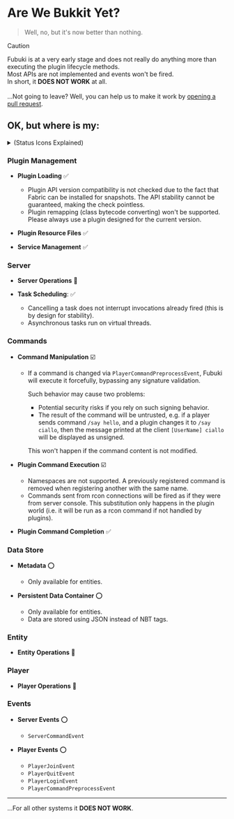 # Are We Bukkit Yet?

> Well, no, but it's now better than nothing.

> [!CAUTION]
> Fubuki is at a very early stage and does not really do anything more than executing the plugin lifecycle methods.  
> Most APIs are not implemented and events won't be fired.  
> In short, it **DOES NOT WORK** at all.  
> <br/>
> ...Not going to leave? Well, you can help us to make it work
> by [opening a pull request](https://github.com/skjsjhb/Fubuki/compare).

## OK, but where is my:

<details>
<summary>(Status Icons Explained)</summary>

- :white_check_mark: **Supported** (Works flawlessly with existing plugins)
- :ballot_box_with_check: **Mostly Supported** (Works with caveats/limitations, but plugins should mostly function)
- :o: **Partially Supported** (Some parts are missing and plugins may not function)
- :hammer: **Work In Progress** (Plugins will not work, but we're actively developing)
- :x: **Not Supported** (Not implemented and will not work)

</details>

### Plugin Management

- **Plugin Loading** :white_check_mark:
  - Plugin API version compatibility is not checked due to the fact that Fabric can be installed for snapshots. The API
    stability cannot be guaranteed, making the check pointless.
  - Plugin remapping (class bytecode converting) won't be supported. Please always use a plugin designed for the current
    version.

- **Plugin Resource Files** :white_check_mark:

- **Service Management** :white_check_mark:

### Server

- **Server Operations** :hammer:

- **Task Scheduling**: :white_check_mark:
  - Cancelling a task does not interrupt invocations already fired (this is by design for stability).
  - Asynchronous tasks run on virtual threads.

### Commands

- **Command Manipulation** :ballot_box_with_check:
  - If a command is changed via `PlayerCommandPreprocessEvent`, Fubuki will execute it forcefully, bypassing any
    signature validation.

    Such behavior may cause two problems:

    - Potential security risks if you rely on such signing behavior.
    - The result of the command will be untrusted, e.g. if a player sends command `/say hello`, and a plugin changes it
      to `/say ciallo`, then the message printed at the client `[UserName] ciallo` will be displayed as unsigned.

    This won't happen if the command content is not modified.

- **Plugin Command Execution** :ballot_box_with_check:
  - Namespaces are not supported. A previously registered command is removed when registering another with the same
    name.
  - Commands sent from rcon connections will be fired as if they were from server console. This substitution only
    happens in the plugin world (i.e. it will be run as a rcon command if not handled by plugins).

- **Plugin Command Completion** :white_check_mark:

### Data Store

- **Metadata** :o:
  - Only available for entities.

- **Persistent Data Container** :o:
  - Only available for entities.
  - Data are stored using JSON instead of NBT tags.

### Entity

- **Entity Operations** :hammer:

### Player

- **Player Operations** :hammer:

### Events

- **Server Events** :o:
  - `ServerCommandEvent`

- **Player Events** :o:
  - `PlayerJoinEvent`
  - `PlayerQuitEvent`
  - `PlayerLoginEvent`
  - `PlayerCommandPreprocessEvent`

---

...For all other systems it **DOES NOT WORK**. 
